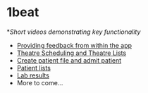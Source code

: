 # 1beat
**Short videos demonstrating key functionality*
- [Providing feedback from within the app](https://www.loom.com/share/c20f3edc5c994a0f97172e8710f9d924)
- [Theatre Scheduling and Theatre Lists](https://www.loom.com/share/85a94bd86c6a43d3b742c39e4aedfbfc)
- [Create patient file and admit patient](https://loom.com/share/de1817ce929d43bd8d865b944eaacfa3)
- [Patient lists](https://www.loom.com/share/2ae1a2e5e4574e95991c7c4d8f1e6edb)
- [Lab results](https://www.loom.com/share/697b98b2326347b59253556f961a3d6c)
- More to come...

